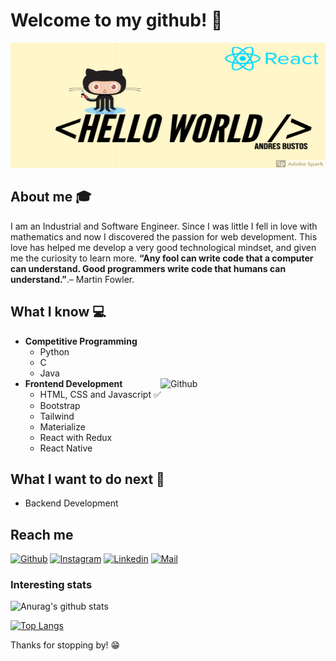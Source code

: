 # Welcome to my github! 👋

<div align="center">
	<img width=100% height="200"src="https://github.com/stolzz0613/stolzz0613/raw/master/Mi%20publicacio%CC%81n%20(1).png">
</div>

## About me :mortar_board:
I am an Industrial and Software Engineer. Since I was little I fell in love with mathematics and now I discovered the passion for web development. This love has helped me develop a very good technological mindset, and given me the curiosity to learn more.  **“Any fool can write code that a computer can understand. Good programmers write code that humans can understand.”**.– Martin Fowler.




## What I know :computer:
- **Competitive Programming**
	- Python 
	- C
	- Java
	<img width="55%" align="right" alt="Github" src="https://raw.githubusercontent.com/onimur/.github/master/.resources/git-header.svg" />
- **Frontend Development**
	- HTML, CSS and Javascript :white_check_mark:
	- Bootstrap
	- Tailwind
	- Materialize
	- React with Redux
	- React Native

## What I want to do next :thinking:
- Backend Development




## Reach me 
[![Github](https://img.shields.io/github/followers/stolzz0613?label=Follow&style=social)](https://github.com/stolzz0613)
[![Instagram](https://img.shields.io/badge/-@andresj.bustosc-red?style=flat-square&logo=instagram&logoColor=white&link=https://www.instagram.com/andresj.bustosc/)](https://www.instagram.com/andresj.bustosc/)
[![Linkedin](https://img.shields.io/badge/-Andres%20Bustos-blue?style=flat-square&logo=linkedin&logoColor=white&link=https://www.linkedin.com/in/andres613/)](https://www.linkedin.com/in/andres613/)
[![Mail](https://img.shields.io/badge/-andres0613@utp.edu.co-gray?style=flat-square&logo=gmail&logoColor=red&link=https://www.linkedin.com/in/andres613/)](mailto:andres0613@utp.edu.co)


### Interesting stats

![Anurag's github stats](https://github-readme-stats.vercel.app/api?username=stolzz0613&show_icons=true&)

[![Top Langs](https://github-readme-stats.vercel.app/api/top-langs/?username=stolzz0613)](https://github.com/stolzz0613/github-readme-stats)

Thanks for stopping by! 😁

